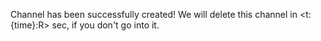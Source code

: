 Channel has been successfully created!
We will delete this channel in <t:{time}:R> sec, if you don't go into it.